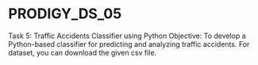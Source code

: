 # PRODIGY_DS_05
Task 5: Traffic Accidents Classifier using Python
Objective: To develop a Python-based classifier for predicting and analyzing traffic accidents.
For dataset, you can download the given csv file.
